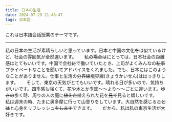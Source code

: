 ```yaml
---
title: 日本の生活
date: 2024-07-29 21:46:47
tags: 日本語
---
```

これは日本語会話授業のテーマです。
***
私の日本の生活が素晴らしいと思っています。日本と中国の文化~~を~~は似ているけど、社会の雰囲気が全然違います。　　
私~~の場合は~~にとっては、日本社会の距離感はとてもいいです。中国で会社~~に~~で働いていたとき、上司がよくみんなの~~私事~~プライベートなことを聞いてアドバイスをくれました。でも、日本にはこのようなことがありません。仕事と生活の~~分界線~~境界線(きょうかいせん)ははっきりします。　　
そして、東京の天気がとてもいいです。晴れる日が多いので、気持ちがいいです。四季感も強くて、花や木とか季節～～より～～ごとに違います。~~歩きの~~歩く時、周りの人の庭に~~植えた~~植えられた花を~~見て~~見ると嬉しいです。　　
私は週末の時、たまに奥多摩に行って山登りをしています。大自然を感じる~~ことは~~と心身をリフレッシュ~~をします~~できます。　　
だから、私は私の東京生活が大好きです。